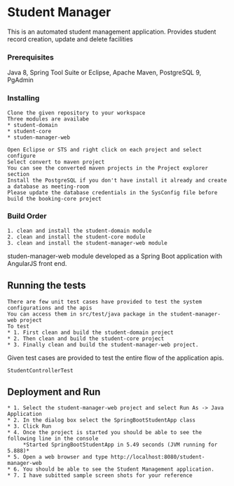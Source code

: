 # Student Manager

This is an automated student management application. Provides student record creation, update and delete facilities

### Prerequisites

Java 8, Spring Tool Suite or Eclipse, Apache Maven, PostgreSQL 9, PgAdmin


### Installing

```
Clone the given repository to your workspace
Three modules are availabe
* student-domain
* student-core
* studen-manager-web

Open Eclipse or STS and right click on each project and select configure
Select convert to maven project
You can see the converted maven projects in the Project explorer section
Install the PostgreSQL if you don't have install it already and create a database as meeting-room
Please update the database credentials in the SysConfig file before build the booking-core project
```
### Build Order
```
1. clean and install the student-domain module
2. clean and install the student-core module
3. clean and install the student-manager-web module
```
studen-manager-web module developed as a Spring Boot application with AngularJS front end. 


## Running the tests

```
There are few unit test cases have provided to test the system configurations and the apis
You can access them in src/test/java package in the student-manager-web project
To test
* 1. First clean and build the student-domain project
* 2. Then clean and build the student-core project
* 3. Finally clean and build the student-manager-web project. 
```

Given test cases are provided to test the entire flow of the application apis. 

```
StudentControllerTest
```

## Deployment and Run

```
* 1. Select the student-manager-web project and select Run As -> Java Application
* 2. In the dialog box select the SpringBootStudentApp class
* 3. Click Run
* 4. Once the project is started you should be able to see the following line in the console
     *Started SpringBootStudentApp in 5.49 seconds (JVM running for 5.888)*
* 5. Open a web browser and type http://localhost:8080/student-manager-web 
* 6. You should be able to see the Student Management application.
* 7. I have subitted sample screen shots for your reference

```

